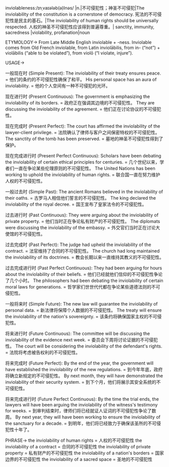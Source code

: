 inviolableness:/ɪnˌvaɪələb(ə)lnəs/
|n.|不可侵犯性；神圣不可侵犯|The inviolability of the constitution is a cornerstone of democracy. 宪法的不可侵犯性是民主的基石。|The inviolability of human rights should be universally respected. 人权的神圣不可侵犯性应该得到普遍尊重。| sanctity, immunity, sacredness |violability, profanation|noun

ETYMOLOGY->
From Late Middle English inviolable + -ness.  Inviolable comes from Old French inviolable, from Latin inviolābilis, from in- (“not”) + violābilis (“able to be violated”), from violō (“I violate, injure”).

USAGE->

一般现在时 (Simple Present):
The inviolability of their treaty ensures peace. = 他们的条约的不可侵犯性确保了和平。
His personal space has an aura of inviolability. = 他的个人空间有一种不可侵犯的光环。


现在进行时 (Present Continuous):
The government is emphasizing the inviolability of its borders. = 政府正在强调其边境的不可侵犯性。
They are discussing the inviolability of the agreement. = 他们正在讨论协议的不可侵犯性。


现在完成时 (Present Perfect):
The court has affirmed the inviolability of the lawyer-client privilege. = 法院确认了律师与客户之间保密特权的不可侵犯性。
The sanctity of the tomb has been preserved. = 墓地的神圣不可侵犯性得到了保护。


现在完成进行时 (Present Perfect Continuous):
Scholars have been debating the inviolability of certain ethical principles for centuries. =  几个世纪以来，学者们一直在争论某些伦理原则的不可侵犯性。
The United Nations has been working to uphold the inviolability of human rights. = 联合国一直在努力维护人权的不可侵犯性。


一般过去时 (Simple Past):
The ancient Romans believed in the inviolability of their oaths. = 古罗马人相信他们誓言的不可侵犯性。
The king declared the inviolability of the royal decree. = 国王宣布了皇家法令的不可侵犯性。


过去进行时 (Past Continuous):
They were arguing about the inviolability of private property. = 他们当时正在争论私有财产的不可侵犯性。
The diplomats were discussing the inviolability of the embassy. = 外交官们当时正在讨论大使馆的不可侵犯性。


过去完成时 (Past Perfect):
The judge had upheld the inviolability of the contract. = 法官维持了合同的不可侵犯性。
The church had long maintained the inviolability of its doctrines. = 教会长期以来一直维持其教义的不可侵犯性。


过去完成进行时 (Past Perfect Continuous):
They had been arguing for hours about the inviolability of their beliefs. = 他们已经就他们信仰的不可侵犯性争论了几个小时。
The philosophers had been debating the inviolability of certain moral laws for generations. =  哲学家们世世代代都在争论某些道德法则的不可侵犯性。


一般将来时 (Simple Future):
The new law will guarantee the inviolability of personal data. = 新法律将保障个人数据的不可侵犯性。
The treaty will ensure the inviolability of the nation's sovereignty. = 该条约将确保国家主权的不可侵犯性。


将来进行时 (Future Continuous):
The committee will be discussing the inviolability of the evidence next week. = 委员会下周将讨论证据的不可侵犯性。
The court will be considering the inviolability of the defendant's rights. = 法院将考虑被告权利的不可侵犯性。


将来完成时 (Future Perfect):
By the end of the year, the government will have established the inviolability of the new regulations. = 到今年年底，政府将确立新规定的不可侵犯性。
By next month, they will have demonstrated the inviolability of their security system. = 到下个月，他们将展示其安全系统的不可侵犯性。


将来完成进行时 (Future Perfect Continuous):
By the time the trial ends, the lawyers will have been arguing the inviolability of the witness's testimony for weeks. = 到审判结束时，律师们将已经就证人证词的不可侵犯性争论了数周。
By next year, they will have been working to ensure the inviolability of the sanctuary for a decade. = 到明年，他们将已经致力于确保该圣所的不可侵犯性十年了。


PHRASE->
the inviolability of human rights = 人权的不可侵犯性
the inviolability of a contract = 合同的不可侵犯性
the inviolability of private property = 私有财产的不可侵犯性
the inviolability of a nation's borders = 国家边界的不可侵犯性
the inviolability of a sacred space = 圣地的不可侵犯性 
